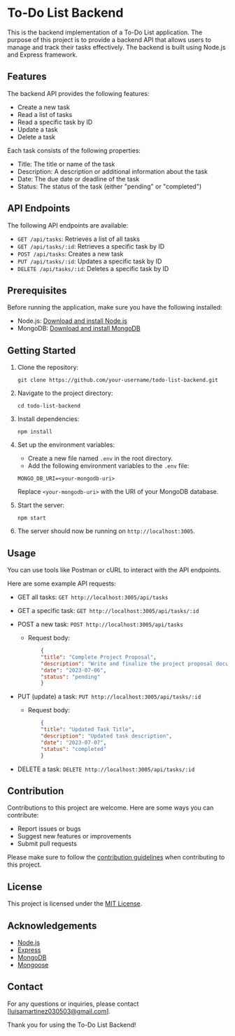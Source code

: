 # To-Do List Backend

This is the backend implementation of a To-Do List application. The purpose of this project is to provide a backend API that allows users to manage and track their tasks effectively. The backend is built using Node.js and Express framework.

## Features

The backend API provides the following features:

- Create a new task
- Read a list of tasks
- Read a specific task by ID
- Update a task
- Delete a task

Each task consists of the following properties:

- Title: The title or name of the task
- Description: A description or additional information about the task
- Date: The due date or deadline of the task
- Status: The status of the task (either "pending" or "completed")

## API Endpoints

The following API endpoints are available:

- `GET /api/tasks`: Retrieves a list of all tasks
- `GET /api/tasks/:id`: Retrieves a specific task by ID
- `POST /api/tasks`: Creates a new task
- `PUT /api/tasks/:id`: Updates a specific task by ID
- `DELETE /api/tasks/:id`: Deletes a specific task by ID

## Prerequisites

Before running the application, make sure you have the following installed:

- Node.js: [Download and install Node.js](https://nodejs.org/en/download/)
- MongoDB: [Download and install MongoDB](https://www.mongodb.com/try/download/community)

## Getting Started

1. Clone the repository:

    ```git clone https://github.com/your-username/todo-list-backend.git```

2. Navigate to the project directory:

    ```cd todo-list-backend```

3. Install dependencies:

    ```npm install```

4. Set up the environment variables:
   - Create a new file named `.env` in the root directory.
   - Add the following environment variables to the `.env` file:

   ```MONGO_DB_URI=<your-mongodb-uri>```

   Replace `<your-mongodb-uri>` with the URI of your MongoDB database.

5. Start the server:

    ```npm start```

6. The server should now be running on `http://localhost:3005`.

## Usage

You can use tools like Postman or cURL to interact with the API endpoints.

Here are some example API requests:

- GET all tasks: `GET http://localhost:3005/api/tasks`
- GET a specific task: `GET http://localhost:3005/api/tasks/:id`
- POST a new task: `POST http://localhost:3005/api/tasks`
  - Request body:

    ```json
        {
        "title": "Complete Project Proposal",
        "description": "Write and finalize the project proposal document.",
        "date": "2023-07-06",
        "status": "pending"
        }
    ```

- PUT (update) a task: `PUT http://localhost:3005/api/tasks/:id`
  - Request body:
    
    ```json
        {
        "title": "Updated Task Title",
        "description": "Updated task description",
        "date": "2023-07-07",
        "status": "completed"
        }
    ```

- DELETE a task: `DELETE http://localhost:3005/api/tasks/:id`

## Contribution

Contributions to this project are welcome. Here are some ways you can contribute:

- Report issues or bugs
- Suggest new features or improvements
- Submit pull requests

Please make sure to follow the [contribution guidelines](CONTRIBUTING.md) when contributing to this project.

## License

This project is licensed under the [MIT License](LICENSE).

## Acknowledgements

- [Node.js](https://nodejs.org/)
- [Express](https://expressjs.com/)
- [MongoDB](https://www.mongodb.com/)
- [Mongoose](https://mongoosejs.com/)

## Contact

For any questions or inquiries, please contact [luisamartinez030503@gmail.com].

Thank you for using the To-Do List Backend!
